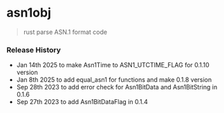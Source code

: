 # asn1obj
> rust parse ASN.1 format code

### Release History
* Jan 14th 2025 to make Asn1Time to ASN1_UTCTIME_FLAG for 0.1.10 version
* Jan 8th 2025 to add equal_asn1 for functions and make 0.1.8 version
* Sep 28th 2023 to add error check for Asn1BitData and Asn1BitString in 0.1.6
* Sep 27th 2023 to add Asn1BitDataFlag in 0.1.4
